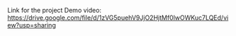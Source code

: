 Link for the project Demo video:
https://drive.google.com/file/d/1zVG5puehV9JjO2HjtMf0lwOWKuc7LQEd/view?usp=sharing
